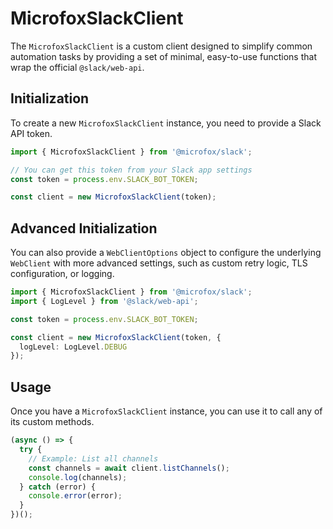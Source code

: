 # MicrofoxSlackClient

The `MicrofoxSlackClient` is a custom client designed to simplify common automation tasks by providing a set of minimal, easy-to-use functions that wrap the official `@slack/web-api`.

## Initialization

To create a new `MicrofoxSlackClient` instance, you need to provide a Slack API token.

```typescript
import { MicrofoxSlackClient } from '@microfox/slack';

// You can get this token from your Slack app settings
const token = process.env.SLACK_BOT_TOKEN;

const client = new MicrofoxSlackClient(token);
```

## Advanced Initialization

You can also provide a `WebClientOptions` object to configure the underlying `WebClient` with more advanced settings, such as custom retry logic, TLS configuration, or logging.

```typescript
import { MicrofoxSlackClient } from '@microfox/slack';
import { LogLevel } from '@slack/web-api';

const token = process.env.SLACK_BOT_TOKEN;

const client = new MicrofoxSlackClient(token, {
  logLevel: LogLevel.DEBUG
});
```

## Usage

Once you have a `MicrofoxSlackClient` instance, you can use it to call any of its custom methods.

```typescript
(async () => {
  try {
    // Example: List all channels
    const channels = await client.listChannels();
    console.log(channels);
  } catch (error) {
    console.error(error);
  }
})();
``` 